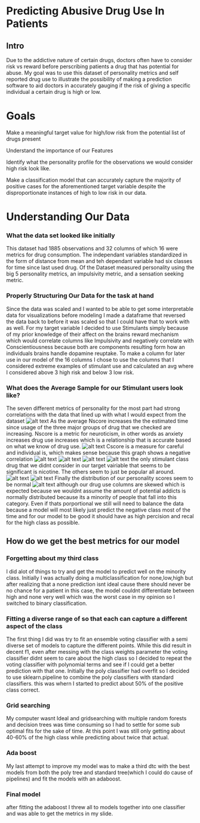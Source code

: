 # Predicting Abusive Drug Use In Patients

## Intro

Due to the addictive nature of certain drugs, doctors often have to consider risk vs 
reward before perscribing patients a drug that has potential for abuse. My goal was to use 
this dataset of personality metrics and self reported drug use to illustrate the 
possibility of making a prediction software to aid doctors in accurately gauging if the risk of giving a 
specific individual a certain drug is high or low.

# Goals
Make a meaningful target value for high/low risk from the potential list of drugs present

Understand the importance of our Features

Identify what the personality profile for the observations we would consider high risk look like.

Make a classification model that can accurately capture the majority of positive cases for the 
aforementioned target variable despite the disproportionate instances of high to low risk in our data.

# Understanding Our Data

### What the data set looked like initially
This dataset had 1885 observations and 32 columns of which 16 were metrics for drug consumption.
The independant variables standardized in the form of distance from mean and teh dependant variable had six classes for
time since last used drug. Of the Dataset measured personality using the big 5 personality metrics, an impulsivity metric,
and a sensation seeking metric.

### Properly Structuring Our Data for the task at hand
Since the data was scaled and I wanted to be able to get some interpretable data for visualizations before modeling 
I made a dataframe that reversed the data back to before it was scaled so that I could have that to work with as well.
For my target variable I decided to use Stimulants simply because of my prior knowledge of their affect on the
brains reward mechanism which would correlate columns like Impulsivity and negatively correlate with Conscientiousness
because both are components resulting form how an individuals brains handle dopamine reuptake. To make a column 
for later use in our model of the 16 columns I chose to use the columns that I considered extreme examples of stimulant use
and calculated an avg where I considered above 3 high risk and below 3 low risk.

### What does the Average Sample for our Stimulant users look like?
The seven different metrics of personality for the most part had strong correlations with the data that lined up with what I would expect from the dataset 
![alt text](https://github.com/AmirMEdris/PredictingDrugUse/blob/master/DrugUseByHowAnxious.png)
As the average Nscore increases the the estimated time since usage of the three major groups of drug that we checked are increasing. Nscore is a metric for neuroticism, in other words as anxiety increases drug use increases which is a relationship that is accurate based on what we know of drug use.
![alt text](https://github.com/AmirMEdris/PredictingDrugUse/blob/master/DrugUseByHowCarefulYouAre.png)
Cscore is a measure for careful and individual is, which makes sense because this graph shows a negative correlation
![alt text](https://github.com/AmirMEdris/PredictingDrugUse/blob/master/DrugUseByHowExtravertedYouAre.png)
![alt text](https://github.com/AmirMEdris/PredictingDrugUse/blob/master/DrugUseByHowCooperativeYouAre.png)
![alt text](https://github.com/AmirMEdris/PredictingDrugUse/blob/master/DrugUseByHowOpenToNewExperiencesYouAre.png)
![alt text](https://github.com/AmirMEdris/PredictingDrugUse/blob/master/LesserStimulantUsageByStimulant.png)
the only stimulant class drug that we didnt consider in our target vairiable that seems to be significant is nicotine. The others seem to just be popular all around.
![alt text](https://github.com/AmirMEdris/PredictingDrugUse/blob/master/NormalDistPersonalityScoresParams.png)
![alt text](https://github.com/AmirMEdris/PredictingDrugUse/blob/master/ControlParams.png)
Finally the distribution of our personality scores seem to be normal 
![alt text](https://github.com/AmirMEdris/PredictingDrugUse/blob/master/PoissonDistOfDrugUsers.png)
although our drug use columns are skewed which is expected because we wouldnt assume the amount of potential addicts is normally distributed because its a minority of people that fall into this category. Even if thats porportional we still will need to balance the data because a model will most likely just predict the negative class most of the time and for our model to be good it should have as high percision and recal for the high class as possible.

## How do we get the best metrics for our model

### Forgetting about my third class
I did alot of things to try and get the model to predict well on the minority class. Initially I was actually doing a multiclassification for none,low,high but after realizing that a none prediction isnt ideal cause there should never be no chance for a patient in this case, the model couldnt differentiate between high and none very well which was the worst case in my opinion so I switched to binary classification. 
### Fitting a diverse range of so that each can capture a different aspect of the class
The first thing I did was try to fit an ensemble voting classifier with a semi diverse set of models to capture the different points. While this did result in decent f1, even after messing with the class weights parameter the voting classifier didnt seem to care about the high class so I decided to repeat the voting classifier with polynomial terms and see if I could get a better prediction with that one. Initially the poly classifier had overfit so I decided to use sklearn.pipeline to combine the poly classifiers with standard classifiers. this was whern I started to predict about 50% of the positive class correct. 
### Grid searching
My computer wasnt Ideal and gridsearching with multiple random forests and decision trees was time consuming so I had to settle for some sub optimal fits for the sake of time. At this point I was still only getting about 40-60% of the high class while predicting about twice that actual.
### Ada boost
My last attempt to improve my model was to make a third dtc with the best models from both the poly tree and standard tree(which I could do cause of pipelines) and fit the models with an adaboost.
### Final model
after fitting the adaboost I threw all to models together into one classifier and was able to get the metrics in my slide.

